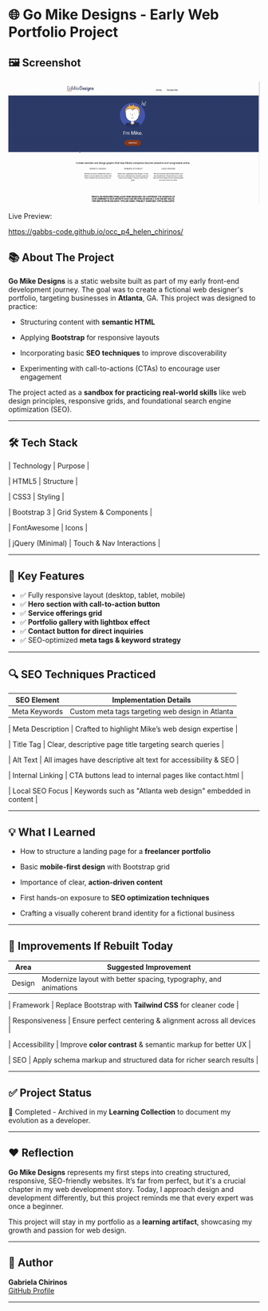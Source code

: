

# 🌐 Go Mike Designs - Early Web Portfolio Project

## 🖼️ Screenshot

![GoMikeDesigns Screenshot](/gif.gif)


Live Preview:

https://gabbs-code.github.io/occ_p4_helen_chirinos/

## 📚 About The Project

**Go Mike Designs** is a static website built as part of my early front-end development journey. The goal was to create a fictional web designer's portfolio, targeting businesses in **Atlanta**, GA. This project was designed to practice:

- Structuring content with **semantic HTML**

- Applying **Bootstrap** for responsive layouts

- Incorporating basic **SEO techniques** to improve discoverability

- Experimenting with call-to-actions (CTAs) to encourage user engagement

The project acted as a **sandbox for practicing real-world skills** like web design principles, responsive grids, and foundational search engine optimization (SEO).

---

## 🛠️ Tech Stack

| Technology | Purpose |


| HTML5 | Structure |

| CSS3 | Styling |

| Bootstrap 3 | Grid System & Components |

| FontAwesome | Icons |

| jQuery (Minimal) | Touch & Nav Interactions |

---


## 🌟 Key Features

- ✅ Fully responsive layout (desktop, tablet, mobile)
- ✅ **Hero section with call-to-action button**
- ✅ **Service offerings grid**
- ✅ **Portfolio gallery with lightbox effect**
- ✅ **Contact button for direct inquiries**
- ✅ SEO-optimized **meta tags & keyword strategy**

---

## 🔍 SEO Techniques Practiced

| SEO Element | Implementation Details |
|---|---|
| Meta Keywords | Custom meta tags targeting web design in Atlanta |

| Meta Description | Crafted to highlight Mike’s web design expertise |

| Title Tag | Clear, descriptive page title targeting search queries |

| Alt Text | All images have descriptive alt text for accessibility & SEO |

| Internal Linking | CTA buttons lead to internal pages like contact.html |

| Local SEO Focus | Keywords such as "Atlanta web design" embedded in content |

---

## 💡 What I Learned

- How to structure a landing page for a **freelancer portfolio**

- Basic **mobile-first design** with Bootstrap grid

- Importance of clear, **action-driven content**

- First hands-on exposure to **SEO optimization techniques**

- Crafting a visually coherent brand identity for a fictional business

---

## 🚀 Improvements If Rebuilt Today

| Area | Suggested Improvement |
|---|---|
| Design | Modernize layout with better spacing, typography, and animations |

| Framework | Replace Bootstrap with **Tailwind CSS** for cleaner code |

| Responsiveness | Ensure perfect centering & alignment across all devices |

| Accessibility | Improve **color contrast** & semantic markup for better UX |

| SEO | Apply schema markup and structured data for richer search results |

---


## ✅ Project Status

📅 Completed - Archived in my **Learning Collection** to document my evolution as a developer.

---

## ❤️ Reflection

**Go Mike Designs** represents my first steps into creating structured, responsive, SEO-friendly websites. It’s far from perfect, but it's a crucial chapter in my web development story. Today, I approach design and development differently, but this project reminds me that every expert was once a beginner.

This project will stay in my portfolio as a **learning artifact**, showcasing my growth and passion for web design.

---

## 👤 Author

**Gabriela Chirinos**  
[GitHub Profile](https://github.com/gabbs-code)  

---



